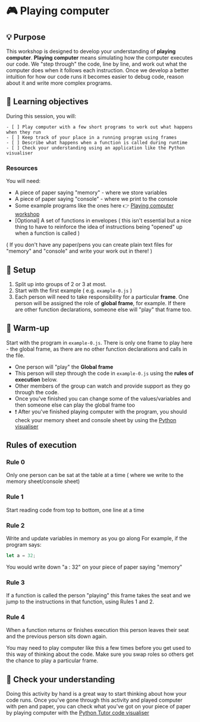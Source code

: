 # 🎮 Playing computer

## 💡 Purpose

This workshop is designed to develop your understanding of **playing computer**. **Playing computer** means simulating how the computer executes our code. We "step through" the code, line by line, and work out what the computer does when it follows each instruction. Once we develop a better intuition for how our code runs it becomes easier to debug code, reason about it and write more complex programs.

## 📝 Learning objectives

During this session, you will:

```objectives
- [ ] Play computer with a few short programs to work out what happens when they run
- [ ] Keep track of your place in a running program using frames
- [ ] Describe what happens when a function is called during runtime
- [ ] Check your understanding using an application like the Python visualiser
```

### Resources

You will need:

- A piece of paper saying "memory" - where we store variables
- A piece of paper saying "console" - where we print to the console
- Some example programs like the ones here 👉 [Playing computer workshop](https://github.com/CodeYourFuture/CYF-Workshops/tree/main/playing-computer)
- [Optional] A set of functions in envelopes ( this isn't essential but a nice thing to have to reinforce the idea of instructions being "opened" up when a function is called )

( If you don't have any paper/pens you can create plain text files for "memory" and "console" and write your work out in there! )

## 🧰 Setup

1. Split up into groups of 2 or 3 at most.
2. Start with the first example ( e.g. `example-0.js` )
3. Each person will need to take responsibility for a particular **frame**. One person will be assigned the role of **global frame**, for example. If there are other function declarations, someone else will "play" that frame too.

## 🍲 Warm-up

Start with the program in `example-0.js`. There is only one frame to play here - the global frame, as there are no other function declarations and calls in the file.

- One person will "play" the **Global frame**
- This person will step through the code in `example-0.js` using the **rules of execution** below.
- Other members of the group can watch and provide support as they go through the code.
- Once you've finished you can change some of the values/variables and then someone else can play the global frame too
- ❗ After you've finished playing computer with the program, you should check your memory sheet and console sheet by using the [Python visualiser](https://pythontutor.com/javascript.html#mode=edit)

## Rules of execution

### Rule 0

Only one person can be sat at the table at a time ( where we write to the memory sheet/console sheet)

### Rule 1

Start reading code from top to bottom, one line at a time

### Rule 2

Write and update variables in memory as you go along
For example, if the program says:

```js
let a = 32;
```

You would write down "a : 32" on your piece of paper saying "memory"

### Rule 3

If a function is called the person "playing" this frame takes the seat and we jump to the instructions in that function, using Rules 1 and 2.

### Rule 4

When a function returns or finishes execution this person leaves their seat and the previous person sits down again.

You may need to play computer like this a few times before you get used to this way of thinking about the code. Make sure you swap roles so others get the chance to play a particular frame.

## 📝 Check your understanding

Doing this activity by hand is a great way to start thinking about how your code runs.
Once you've gone through this activity and played computer with pen and paper, you can check what you've got on your piece of paper by playing computer with the [Python Tutor code visualiser](https://pythontutor.com/javascript.html#mode=edit)
